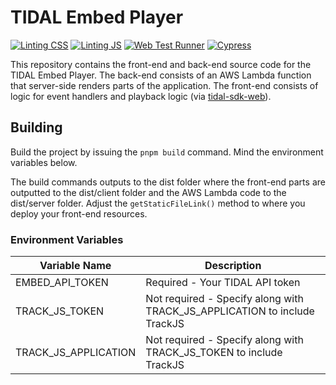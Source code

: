 # TIDAL Embed Player

[![Linting CSS](https://github.com/tidal-music/embed-player/actions/workflows/lint-css.yml/badge.svg?branch=main)](https://github.com/tidal-music/embed-player/actions/workflows/lint-css.yml) [![Linting JS](https://github.com/tidal-music/embed-player/actions/workflows/lint-js.yml/badge.svg?branch=main)](https://github.com/tidal-music/embed-player/actions/workflows/lint-js.yml) [![Web Test Runner](https://github.com/tidal-music/embed-player/actions/workflows/web-test-runner.yml/badge.svg?branch=main)](https://github.com/tidal-music/embed-player/actions/workflows/web-test-runner.yml) [![Cypress](https://github.com/tidal-music/embed-player/actions/workflows/cypress.yml/badge.svg?branch=main)](https://github.com/tidal-music/embed-player/actions/workflows/cypress.yml)

This repository contains the front-end and back-end source code for the TIDAL Embed Player. The back-end consists of an AWS Lambda function that server-side renders parts of the application. The front-end consists of logic for event handlers and playback logic (via [tidal-sdk-web](https://github.com/tidal-music/tidal-sdk-web)).

## Building

Build the project by issuing the `pnpm build` command. Mind the environment variables below.

The build commands outputs to the dist folder where the front-end parts are outputted to the dist/client folder and the AWS Lambda code to the dist/server folder. Adjust the `getStaticFileLink()` method to where you deploy your front-end resources.

### Environment Variables

| Variable Name | Description |
| ------------- | ----------- |
| EMBED_API_TOKEN | Required - Your TIDAL API token |
| TRACK_JS_TOKEN | Not required - Specify along with TRACK_JS_APPLICATION to include TrackJS |
| TRACK_JS_APPLICATION | Not required - Specify along with TRACK_JS_TOKEN to include TrackJS |
